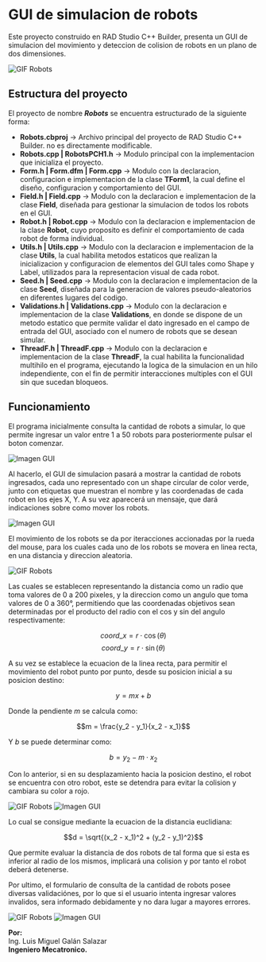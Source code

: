 # GUI de simulacion de robots
Este proyecto construido en RAD Studio C++ Builder, presenta un GUI de simulacion del movimiento y deteccion de colision de robots en un plano de dos dimensiones.

![GIF Robots](https://github.com/LuisGalan97/robots-project/blob/docs/docs/1.gif)

## Estructura del proyecto
El proyecto de nombre ___Robots___ se encuentra estructurado de la siguiente forma:
- __Robots.cbproj__ -> Archivo principal del proyecto de RAD Studio C++ Builder. no es directamente modificable.
- __Robots.cpp | RobotsPCH1.h__ -> Modulo principal con la implementacion que inicializa el proyecto.
- __Form.h | Form.dfm | Form.cpp__ -> Modulo con la declaracion, configuracion e implementacion de la clase __TForm1__, la cual define el diseño, configuracion y comportamiento del GUI. 
- __Field.h | Field.cpp__ -> Modulo con la declaracion e implementacion de la clase __Field__, diseñada para gestionar la simulacion de todos los robots en el GUI.
- __Robot.h | Robot.cpp__ -> Modulo con la declaracion e implementacion de la clase __Robot__, cuyo proposito es definir el comportamiento de cada robot de forma individual.
- __Utils.h | Utils.cpp__ -> Modulo con la declaracion e implementacion de la clase __Utils__, la cual habilita metodos estaticos que realizan la inicializacion y configuracion de elementos del GUI tales como Shape y Label, utilizados para la representacion visual de cada robot.
- __Seed.h | Seed.cpp__ ->  Modulo con la declaracion e implementacion de la clase __Seed__, diseñada para la generacion de valores pseudo-aleatorios en diferentes lugares del codigo.
- __Validations.h | Validations.cpp__ -> Modulo con la declaracion e implementacion de la clase __Validations__, en donde se dispone de un metodo estatico que permite validar el dato ingresado en el campo de entrada del GUI, asociado con el numero de robots que se desean simular.
- __ThreadF.h | ThreadF.cpp__ -> Modulo con la declaracion e implementacion de la clase __ThreadF__, la cual habilita la funcionalidad multihilo en el programa, ejecutando la logica de la simulacion en un hilo independiente, con el fin de permitir interacciones multiples con el GUI sin que sucedan bloqueos.

## Funcionamiento
El programa inicialmente consulta la cantidad de robots a simular, lo que permite ingresar un valor entre 1 a 50 robots para posteriormente pulsar el boton comenzar. 

![Imagen GUI](https://github.com/LuisGalan97/robots-project/blob/docs/docs/1.png)

Al hacerlo, el GUI de simulacion pasará a mostrar la cantidad de robots ingresados, cada uno representado con un shape circular de color verde, junto con etiquetas que muestran el nombre y las coordenadas de cada robot en los ejes X, Y. A su vez aparecerá un mensaje, que dará indicaciones sobre como mover los robots.

![Imagen GUI](https://github.com/LuisGalan97/robots-project/blob/docs/docs/2.png)

El movimiento de los robots se da por iteracciones accionadas por la rueda del mouse, para los cuales cada uno de los robots se movera en linea recta, en una distancia y direccion aleatoria.

![GIF Robots](https://github.com/LuisGalan97/robots-project/blob/docs/docs/2.gif)

Las cuales se establecen representando la distancia como un radio que toma valores de 0 a 200 pixeles, y la direccion como un angulo que toma valores de 0 a 360°, permitiendo que las coordenadas objetivos sean determinadas por el producto del radio con el cos y sin del angulo respectivamente:

$$coord\_x = r \cdot \cos(\theta)$$
$$coord\_y = r \cdot \sin(\theta)$$

A su vez se establece  la ecuacion de la linea recta, para permitir el movimiento del robot punto por punto, desde su posicion inicial a su posicion destino:

$$y = mx + b$$

Donde la pendiente $m$ se calcula como:

$$m = \frac{y_2 - y_1}{x_2 - x_1}$$

Y $b$ se puede determinar como:

$$b = y_2 - m \cdot x_2$$

Con lo anterior, si en su desplazamiento hacia la posicion destino, el robot se encuentra con otro robot, este se detendra para evitar la colision y cambiara su color a rojo.

![GIF Robots](https://github.com/LuisGalan97/robots-project/blob/docs/docs/3.gif)
![Imagen GUI](https://github.com/LuisGalan97/robots-project/blob/docs/docs/3.png)

Lo cual se consigue mediante la ecuacion de la distancia euclidiana:

$$d = \sqrt{(x_2 - x_1)^2 + (y_2 - y_1)^2}$$

Que permite evaluar la distancia de dos robots de tal forma que si esta es inferior al radio de los mismos, implicará una colision y por tanto el robot deberá detenerse.

Por ultimo, el formulario de consulta de la cantidad de robots posee diversas validaciónes, por lo que si el usuario intenta ingresar valores invalidos, sera informado debidamente y no dara lugar a mayores errores.

![GIF Robots](https://github.com/LuisGalan97/robots-project/blob/docs/docs/4.gif)
![Imagen GUI](https://github.com/LuisGalan97/robots-project/blob/docs/docs/4.png)

**Por:** <br />
Ing. Luis Miguel Galán Salazar <br />
**Ingeniero Mecatronico.**